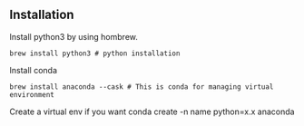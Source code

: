 ## Installation
Install python3 by using hombrew. 
```
brew install python3 # python installation
```
Install conda
```
brew install anaconda --cask # This is conda for managing virtual environment
```
Create a virtual env if you want
conda create -n name python=x.x anaconda